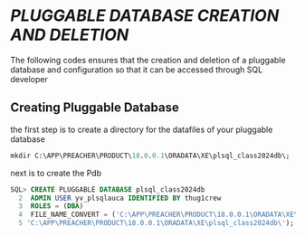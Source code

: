 # _**PLUGGABLE DATABASE CREATION AND DELETION**_

The following codes ensures that the creation and deletion of a pluggable database and configuration so that it can be accessed through SQL developer

## **Creating Pluggable Database**

the first step is to create a directory for the datafiles of your pluggable database

```sql
mkdir C:\APP\PREACHER\PRODUCT\18.0.0.1\ORADATA\XE\plsql_class2024db\;
```
next is to create the Pdb

```sql
SQL> CREATE PLUGGABLE DATABASE plsql_class2024db
  2  ADMIN USER yv_plsqlauca IDENTIFIED BY thug1crew
  3  ROLES = (DBA)
  4  FILE_NAME_CONVERT = ('C:\APP\PREACHER\PRODUCT\18.0.0.1\ORADATA\XE\PDBSEED\',
  5 'C:\APP\PREACHER\PRODUCT\18.0.0.1\ORADATA\XE\plsql_class2024db\');
```


